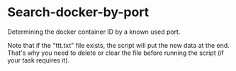 # Search-docker-by-port
Determining the docker container ID by a known used port.

Note that if the "ttt.txt" file exists, the script will put the new data at the end. That's why you need to delete or clear the file before running the script (if your task requires it).
